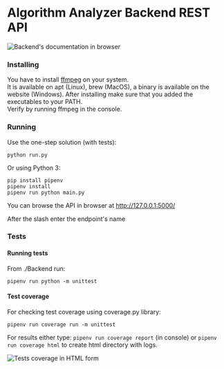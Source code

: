 # Algorithm Analyzer Backend REST API

![Backend's documentation in browser](https://i.imgur.com/WeSk8Dl.jpg)

### Installing
You have to install [ffmpeg](http://ffmpeg.org) on your system.  
It is available on apt (Linux), brew (MacOS), a binary is available on the website (Windows).
After installing make sure that you added the executables to your PATH.  
Verify by running ffmpeg in the console.

### Running
Use the one-step solution (with tests):
```
python run.py
```

Or using Python 3:
```
pip install pipenv
pipenv install
pipenv run python main.py
```

You can browse the API in browser at http://127.0.0.1:5000/

After the slash enter the endpoint's name

### Tests
#### Running tests
From ./Backend run:
```
pipenv run python -m unittest
```

#### Test coverage
For checking test coverage using coverage.py library:
```
pipenv run coverage run -m unittest
```
For results either type: ```pipenv run coverage report``` (in console)
or  ```pipenv run coverage html``` to create html directory with logs.

![Tests coverage in HTML form](https://i.imgur.com/mMnOGv1.jpg)